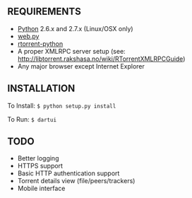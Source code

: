 REQUIREMENTS
------------
- [Python](http://www.python.org/) 2.6.x and 2.7.x (Linux/OSX only)
- [web.py](http://webpy.org/)
- [rtorrent-python](https://github.com/cjlucas/rtorrent-python)
- A proper XMLRPC server setup (see: http://libtorrent.rakshasa.no/wiki/RTorrentXMLRPCGuide)
- Any major browser except Internet Explorer

INSTALLATION
------------

To Install:
```$ python setup.py install```

To Run:
```$ dartui```

TODO
----
- Better logging
- HTTPS support
- Basic HTTP authentication support
- Torrent details view (file/peers/trackers)
- Mobile interface
